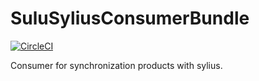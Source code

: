 # SuluSyliusConsumerBundle

[![CircleCI](https://circleci.com/gh/sulu/SuluSyliusConsumerBundle.svg?style=svg)](https://circleci.com/gh/sulu/SuluSyliusConsumerBundle)

Consumer for synchronization products with sylius.
